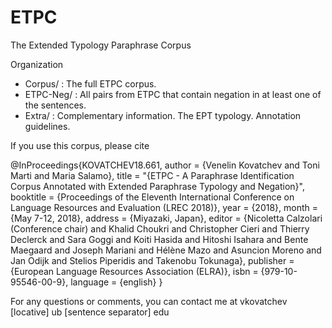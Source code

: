 # ETPC
The Extended Typology Paraphrase Corpus

Organization
- Corpus/ : The full ETPC corpus.
- ETPC-Neg/ : All pairs from ETPC that contain negation in at least one of the sentences. 
- Extra/ : Complementary information. The EPT typology. Annotation guidelines.

If you use this corpus, please cite

@InProceedings{KOVATCHEV18.661,
 author = {Venelin Kovatchev and Toni Marti and Maria Salamo},
 title = "{ETPC - A Paraphrase Identification Corpus Annotated with Extended Paraphrase Typology and Negation}",
 booktitle = {Proceedings of the Eleventh International Conference on Language Resources and Evaluation (LREC 2018)},
 year = {2018},
 month = {May 7-12, 2018},
 address = {Miyazaki, Japan},
 editor = {Nicoletta Calzolari (Conference chair) and Khalid Choukri and Christopher Cieri and Thierry Declerck and Sara Goggi and Koiti Hasida and Hitoshi Isahara and Bente Maegaard and Joseph Mariani and Hélène Mazo and Asuncion Moreno and Jan Odijk and Stelios Piperidis and Takenobu Tokunaga},
 publisher = {European Language Resources Association (ELRA)},
 isbn = {979-10-95546-00-9},
 language = {english}
}


For any questions or comments, you can contact me at vkovatchev [locative] ub [sentence separator] edu
